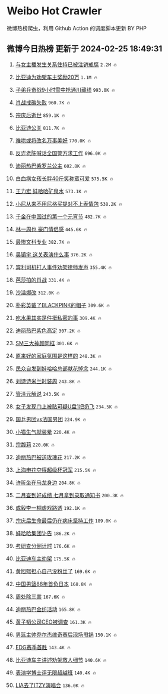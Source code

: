 # Weibo Hot Crawler 



微博热榜爬虫，利用 Github Action 的调度脚本更新 BY PHP 


## 微博今日热榜 更新于 2024-02-25 18:49:31 
1. [与女主播发生关系住持已被注销戒牒](https://s.weibo.com/weibo?q=%23%E4%B8%8E%E5%A5%B3%E4%B8%BB%E6%92%AD%E5%8F%91%E7%94%9F%E5%85%B3%E7%B3%BB%E4%BD%8F%E6%8C%81%E5%B7%B2%E8%A2%AB%E6%B3%A8%E9%94%80%E6%88%92%E7%89%92%23&t=31&band_rank=1&Refer=top) `2.2M 🔥` 

1. [比亚迪为劝架车主奖励20万](https://s.weibo.com/weibo?q=%23%E6%AF%94%E4%BA%9A%E8%BF%AA%E4%B8%BA%E5%8A%9D%E6%9E%B6%E8%BD%A6%E4%B8%BB%E5%A5%96%E5%8A%B120%E4%B8%87%23&t=31&band_rank=2&Refer=top) `1.1M 🔥` 

1. [子弟兵奋战9小时雪中抢通川藏线](https://s.weibo.com/weibo?q=%23%E5%AD%90%E5%BC%9F%E5%85%B5%E5%A5%8B%E6%88%989%E5%B0%8F%E6%97%B6%E9%9B%AA%E4%B8%AD%E6%8A%A2%E9%80%9A%E5%B7%9D%E8%97%8F%E7%BA%BF%23&t=31&band_rank=3&Refer=top) `993.0K 🔥` 

1. [肖战戒碳失败](https://s.weibo.com/weibo?q=%23%E8%82%96%E6%88%98%E6%88%92%E7%A2%B3%E5%A4%B1%E8%B4%A5%23&t=31&band_rank=4&Refer=top) `960.7K 🔥` 

1. [宗庆后逝世](https://s.weibo.com/weibo?q=%23%E5%AE%97%E5%BA%86%E5%90%8E%E9%80%9D%E4%B8%96%23&t=31&band_rank=5&Refer=top) `859.1K 🔥` 

1. [比亚迪公关](https://s.weibo.com/weibo?q=%E6%AF%94%E4%BA%9A%E8%BF%AA%E5%85%AC%E5%85%B3&t=31&band_rank=6&Refer=top) `811.7K 🔥` 

1. [难哄或将改名万事美好](https://s.weibo.com/weibo?q=%23%E9%9A%BE%E5%93%84%E6%88%96%E5%B0%86%E6%94%B9%E5%90%8D%E4%B8%87%E4%BA%8B%E7%BE%8E%E5%A5%BD%23&t=31&band_rank=7&Refer=top) `770.0K 🔥` 

1. [反诈老陈喊话全国警方求工作](https://s.weibo.com/weibo?q=%23%E5%8F%8D%E8%AF%88%E8%80%81%E9%99%88%E5%96%8A%E8%AF%9D%E5%85%A8%E5%9B%BD%E8%AD%A6%E6%96%B9%E6%B1%82%E5%B7%A5%E4%BD%9C%23&t=31&band_rank=8&Refer=top) `696.0K 🔥` 

1. [迪丽热巴紫罗兰公主](https://s.weibo.com/weibo?q=%23%E8%BF%AA%E4%B8%BD%E7%83%AD%E5%B7%B4%E7%B4%AB%E7%BD%97%E5%85%B0%E5%85%AC%E4%B8%BB%23&t=31&band_rank=9&Refer=top) `602.8K 🔥` 

1. [白血病女孩长胖40斤笑称蛮可爱](https://s.weibo.com/weibo?q=%23%E7%99%BD%E8%A1%80%E7%97%85%E5%A5%B3%E5%AD%A9%E9%95%BF%E8%83%9640%E6%96%A4%E7%AC%91%E7%A7%B0%E8%9B%AE%E5%8F%AF%E7%88%B1%23&t=31&band_rank=10&Refer=top) `575.5K 🔥` 

1. [王力宏 娃哈哈矿泉水](https://s.weibo.com/weibo?q=%E7%8E%8B%E5%8A%9B%E5%AE%8F%20%E5%A8%83%E5%93%88%E5%93%88%E7%9F%BF%E6%B3%89%E6%B0%B4&t=31&band_rank=11&Refer=top) `573.1K 🔥` 

1. [小尼从来不用尼格买提对不上表情包](https://s.weibo.com/weibo?q=%23%E5%B0%8F%E5%B0%BC%E4%BB%8E%E6%9D%A5%E4%B8%8D%E7%94%A8%E5%B0%BC%E6%A0%BC%E4%B9%B0%E6%8F%90%E5%AF%B9%E4%B8%8D%E4%B8%8A%E8%A1%A8%E6%83%85%E5%8C%85%23&t=31&band_rank=12&Refer=top) `538.2K 🔥` 

1. [千金在中国过的第一个元宵节](https://s.weibo.com/weibo?q=%23%E5%8D%83%E9%87%91%E5%9C%A8%E4%B8%AD%E5%9B%BD%E8%BF%87%E7%9A%84%E7%AC%AC%E4%B8%80%E4%B8%AA%E5%85%83%E5%AE%B5%E8%8A%82%23&t=31&band_rank=13&Refer=top) `482.7K 🔥` 

1. [林一周也 豪门情侣感](https://s.weibo.com/weibo?q=%E6%9E%97%E4%B8%80%E5%91%A8%E4%B9%9F%20%E8%B1%AA%E9%97%A8%E6%83%85%E4%BE%A3%E6%84%9F&t=31&band_rank=14&Refer=top) `445.6K 🔥` 

1. [最惨文科专业](https://s.weibo.com/weibo?q=%23%E6%9C%80%E6%83%A8%E6%96%87%E7%A7%91%E4%B8%93%E4%B8%9A%23&t=31&band_rank=15&Refer=top) `382.7K 🔥` 

1. [吴镇宇 这关表演什么事](https://s.weibo.com/weibo?q=%E5%90%B4%E9%95%87%E5%AE%87%20%E8%BF%99%E5%85%B3%E8%A1%A8%E6%BC%94%E4%BB%80%E4%B9%88%E4%BA%8B&t=31&band_rank=16&Refer=top) `376.2K 🔥` 

1. [宾利司机打人事件劝架律师发声](https://s.weibo.com/weibo?q=%23%E5%AE%BE%E5%88%A9%E5%8F%B8%E6%9C%BA%E6%89%93%E4%BA%BA%E4%BA%8B%E4%BB%B6%E5%8A%9D%E6%9E%B6%E5%BE%8B%E5%B8%88%E5%8F%91%E5%A3%B0%23&t=31&band_rank=17&Refer=top) `355.4K 🔥` 

1. [芭莎拍的肖战](https://s.weibo.com/weibo?q=%23%E8%8A%AD%E8%8E%8E%E6%8B%8D%E7%9A%84%E8%82%96%E6%88%98%23&t=31&band_rank=18&Refer=top) `331.4K 🔥` 

1. [沙溢爆改](https://s.weibo.com/weibo?q=%E6%B2%99%E6%BA%A2%E7%88%86%E6%94%B9&t=31&band_rank=19&Refer=top) `312.0K 🔥` 

1. [朴彩英戴了BLACKPINK的帽子](https://s.weibo.com/weibo?q=%23%E6%9C%B4%E5%BD%A9%E8%8B%B1%E6%88%B4%E4%BA%86BLACKPINK%E7%9A%84%E5%B8%BD%E5%AD%90%23&t=31&band_rank=20&Refer=top) `309.6K 🔥` 

1. [吃水果其实是件挺私密的事](https://s.weibo.com/weibo?q=%23%E5%90%83%E6%B0%B4%E6%9E%9C%E5%85%B6%E5%AE%9E%E6%98%AF%E4%BB%B6%E6%8C%BA%E7%A7%81%E5%AF%86%E7%9A%84%E4%BA%8B%23&t=31&band_rank=21&Refer=top) `309.4K 🔥` 

1. [迪丽热巴紫色高定](https://s.weibo.com/weibo?q=%23%E8%BF%AA%E4%B8%BD%E7%83%AD%E5%B7%B4%E7%B4%AB%E8%89%B2%E9%AB%98%E5%AE%9A%23&t=31&band_rank=22&Refer=top) `307.2K 🔥` 

1. [SM三大神颜同框](https://s.weibo.com/weibo?q=%23SM%E4%B8%89%E5%A4%A7%E7%A5%9E%E9%A2%9C%E5%90%8C%E6%A1%86%23&t=31&band_rank=23&Refer=top) `301.6K 🔥` 

1. [原来好的家庭氛围是这样的](https://s.weibo.com/weibo?q=%E5%8E%9F%E6%9D%A5%E5%A5%BD%E7%9A%84%E5%AE%B6%E5%BA%AD%E6%B0%9B%E5%9B%B4%E6%98%AF%E8%BF%99%E6%A0%B7%E7%9A%84&t=31&band_rank=24&Refer=top) `248.3K 🔥` 

1. [民众自发到娃哈哈总部献花悼念](https://s.weibo.com/weibo?q=%23%E6%B0%91%E4%BC%97%E8%87%AA%E5%8F%91%E5%88%B0%E5%A8%83%E5%93%88%E5%93%88%E6%80%BB%E9%83%A8%E7%8C%AE%E8%8A%B1%E6%82%BC%E5%BF%B5%23&t=31&band_rank=25&Refer=top) `244.1K 🔥` 

1. [刘诗诗米兰时装周](https://s.weibo.com/weibo?q=%23%E5%88%98%E8%AF%97%E8%AF%97%E7%B1%B3%E5%85%B0%E6%97%B6%E8%A3%85%E5%91%A8%23&t=31&band_rank=26&Refer=top) `243.8K 🔥` 

1. [管泽元解说](https://s.weibo.com/weibo?q=%E7%AE%A1%E6%B3%BD%E5%85%83%E8%A7%A3%E8%AF%B4&t=31&band_rank=27&Refer=top) `243.5K 🔥` 

1. [女子发现门上被贴可疑U盘1把扔飞](https://s.weibo.com/weibo?q=%23%E5%A5%B3%E5%AD%90%E5%8F%91%E7%8E%B0%E9%97%A8%E4%B8%8A%E8%A2%AB%E8%B4%B4%E5%8F%AF%E7%96%91U%E7%9B%981%E6%8A%8A%E6%89%94%E9%A3%9E%23&t=31&band_rank=28&Refer=top) `234.5K 🔥` 

1. [国乒男团vs法国男团](https://s.weibo.com/weibo?q=%23%E5%9B%BD%E4%B9%92%E7%94%B7%E5%9B%A2vs%E6%B3%95%E5%9B%BD%E7%94%B7%E5%9B%A2%23&t=31&band_rank=29&Refer=top) `224.9K 🔥` 

1. [小猫生气就装晕](https://s.weibo.com/weibo?q=%E5%B0%8F%E7%8C%AB%E7%94%9F%E6%B0%94%E5%B0%B1%E8%A3%85%E6%99%95&t=31&band_rank=30&Refer=top) `220.4K 🔥` 

1. [宗馥莉](https://s.weibo.com/weibo?q=%E5%AE%97%E9%A6%A5%E8%8E%89&t=31&band_rank=31&Refer=top) `220.0K 🔥` 

1. [迪丽热巴被送玫瑰花](https://s.weibo.com/weibo?q=%23%E8%BF%AA%E4%B8%BD%E7%83%AD%E5%B7%B4%E8%A2%AB%E9%80%81%E7%8E%AB%E7%91%B0%E8%8A%B1%23&t=31&band_rank=32&Refer=top) `217.2K 🔥` 

1. [上海申花夺得超级杯冠军](https://s.weibo.com/weibo?q=%23%E4%B8%8A%E6%B5%B7%E7%94%B3%E8%8A%B1%E5%A4%BA%E5%BE%97%E8%B6%85%E7%BA%A7%E6%9D%AF%E5%86%A0%E5%86%9B%23&t=31&band_rank=33&Refer=top) `215.5K 🔥` 

1. [许昕坐在马龙身边](https://s.weibo.com/weibo?q=%23%E8%AE%B8%E6%98%95%E5%9D%90%E5%9C%A8%E9%A9%AC%E9%BE%99%E8%BA%AB%E8%BE%B9%23&t=31&band_rank=34&Refer=top) `204.8K 🔥` 

1. [二月查到好成绩 七月拿到录取通知书](https://s.weibo.com/weibo?q=%E4%BA%8C%E6%9C%88%E6%9F%A5%E5%88%B0%E5%A5%BD%E6%88%90%E7%BB%A9%20%E4%B8%83%E6%9C%88%E6%8B%BF%E5%88%B0%E5%BD%95%E5%8F%96%E9%80%9A%E7%9F%A5%E4%B9%A6&t=31&band_rank=35&Refer=top) `200.3K 🔥` 

1. [成毅李一桐虐戏路透](https://s.weibo.com/weibo?q=%23%E6%88%90%E6%AF%85%E6%9D%8E%E4%B8%80%E6%A1%90%E8%99%90%E6%88%8F%E8%B7%AF%E9%80%8F%23&t=31&band_rank=36&Refer=top) `192.1K 🔥` 

1. [宗庆后生命最后仍在病床坚持工作](https://s.weibo.com/weibo?q=%23%E5%AE%97%E5%BA%86%E5%90%8E%E7%94%9F%E5%91%BD%E6%9C%80%E5%90%8E%E4%BB%8D%E5%9C%A8%E7%97%85%E5%BA%8A%E5%9D%9A%E6%8C%81%E5%B7%A5%E4%BD%9C%23&t=31&band_rank=37&Refer=top) `189.0K 🔥` 

1. [娃哈哈集团讣告](https://s.weibo.com/weibo?q=%23%E5%A8%83%E5%93%88%E5%93%88%E9%9B%86%E5%9B%A2%E8%AE%A3%E5%91%8A%23&t=31&band_rank=38&Refer=top) `186.2K 🔥` 

1. [考研查分倒计时](https://s.weibo.com/weibo?q=%23%E8%80%83%E7%A0%94%E6%9F%A5%E5%88%86%E5%80%92%E8%AE%A1%E6%97%B6%23&t=31&band_rank=39&Refer=top) `176.6K 🔥` 

1. [比亚迪车主劝架](https://s.weibo.com/weibo?q=%23%E6%AF%94%E4%BA%9A%E8%BF%AA%E8%BD%A6%E4%B8%BB%E5%8A%9D%E6%9E%B6%23&t=31&band_rank=40&Refer=top) `175.5K 🔥` 

1. [黄旭熙担心自己没粉丝了](https://s.weibo.com/weibo?q=%23%E9%BB%84%E6%97%AD%E7%86%99%E6%8B%85%E5%BF%83%E8%87%AA%E5%B7%B1%E6%B2%A1%E7%B2%89%E4%B8%9D%E4%BA%86%23&t=31&band_rank=41&Refer=top) `169.6K 🔥` 

1. [中国男篮88年首负日本](https://s.weibo.com/weibo?q=%23%E4%B8%AD%E5%9B%BD%E7%94%B7%E7%AF%AE88%E5%B9%B4%E9%A6%96%E8%B4%9F%E6%97%A5%E6%9C%AC%23&t=31&band_rank=42&Refer=top) `168.8K 🔥` 

1. [周处除三害](https://s.weibo.com/weibo?q=%E5%91%A8%E5%A4%84%E9%99%A4%E4%B8%89%E5%AE%B3&t=31&band_rank=43&Refer=top) `167.6K 🔥` 

1. [迪丽热巴金纺活动](https://s.weibo.com/weibo?q=%23%E8%BF%AA%E4%B8%BD%E7%83%AD%E5%B7%B4%E9%87%91%E7%BA%BA%E6%B4%BB%E5%8A%A8%23&t=31&band_rank=44&Refer=top) `165.8K 🔥` 

1. [黄子韬公司CEO被调查](https://s.weibo.com/weibo?q=%23%E9%BB%84%E5%AD%90%E9%9F%AC%E5%85%AC%E5%8F%B8CEO%E8%A2%AB%E8%B0%83%E6%9F%A5%23&t=31&band_rank=45&Refer=top) `161.3K 🔥` 

1. [男篮主帅乔尔杰维奇赛后现场甩锅](https://s.weibo.com/weibo?q=%23%E7%94%B7%E7%AF%AE%E4%B8%BB%E5%B8%85%E4%B9%94%E5%B0%94%E6%9D%B0%E7%BB%B4%E5%A5%87%E8%B5%9B%E5%90%8E%E7%8E%B0%E5%9C%BA%E7%94%A9%E9%94%85%23&t=31&band_rank=46&Refer=top) `150.1K 🔥` 

1. [EDG赛季首胜](https://s.weibo.com/weibo?q=%23EDG%E8%B5%9B%E5%AD%A3%E9%A6%96%E8%83%9C%23&t=31&band_rank=47&Refer=top) `143.4K 🔥` 

1. [比亚迪车主讲述劝架救人细节](https://s.weibo.com/weibo?q=%23%E6%AF%94%E4%BA%9A%E8%BF%AA%E8%BD%A6%E4%B8%BB%E8%AE%B2%E8%BF%B0%E5%8A%9D%E6%9E%B6%E6%95%91%E4%BA%BA%E7%BB%86%E8%8A%82%23&t=31&band_rank=48&Refer=top) `140.6K 🔥` 

1. [表演学博士评无限超越班](https://s.weibo.com/weibo?q=%E8%A1%A8%E6%BC%94%E5%AD%A6%E5%8D%9A%E5%A3%AB%E8%AF%84%E6%97%A0%E9%99%90%E8%B6%85%E8%B6%8A%E7%8F%AD&t=31&band_rank=49&Refer=top) `140.4K 🔥` 

1. [LIA去了ITZY演唱会](https://s.weibo.com/weibo?q=%23LIA%E5%8E%BB%E4%BA%86ITZY%E6%BC%94%E5%94%B1%E4%BC%9A%23&t=31&band_rank=50&Refer=top) `136.0K 🔥` 

